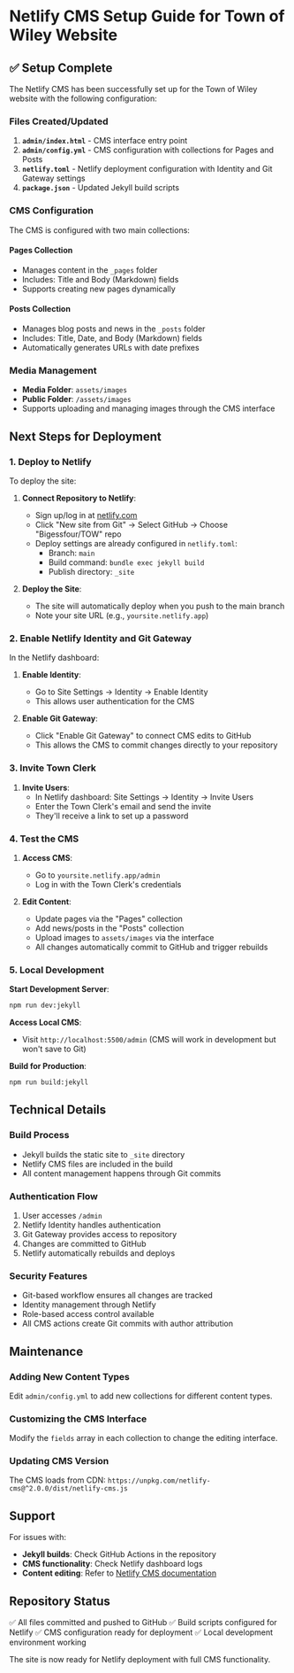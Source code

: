 # Netlify CMS Setup Guide for Town of Wiley Website

## ✅ Setup Complete

The Netlify CMS has been successfully set up for the Town of Wiley website with the following configuration:

### Files Created/Updated

1. **`admin/index.html`** - CMS interface entry point
2. **`admin/config.yml`** - CMS configuration with collections for Pages and Posts
3. **`netlify.toml`** - Netlify deployment configuration with Identity and Git Gateway settings
4. **`package.json`** - Updated Jekyll build scripts

### CMS Configuration

The CMS is configured with two main collections:

#### Pages Collection
- Manages content in the `_pages` folder
- Includes: Title and Body (Markdown) fields
- Supports creating new pages dynamically

#### Posts Collection
- Manages blog posts and news in the `_posts` folder  
- Includes: Title, Date, and Body (Markdown) fields
- Automatically generates URLs with date prefixes

### Media Management
- **Media Folder**: `assets/images`
- **Public Folder**: `/assets/images`
- Supports uploading and managing images through the CMS interface

## Next Steps for Deployment

### 1. Deploy to Netlify

To deploy the site:

1. **Connect Repository to Netlify**:
   - Sign up/log in at [netlify.com](https://netlify.com)
   - Click "New site from Git" → Select GitHub → Choose "Bigessfour/TOW" repo
   - Deploy settings are already configured in `netlify.toml`:
     - Branch: `main`
     - Build command: `bundle exec jekyll build`
     - Publish directory: `_site`

2. **Deploy the Site**:
   - The site will automatically deploy when you push to the main branch
   - Note your site URL (e.g., `yoursite.netlify.app`)

### 2. Enable Netlify Identity and Git Gateway

In the Netlify dashboard:

1. **Enable Identity**:
   - Go to Site Settings → Identity → Enable Identity
   - This allows user authentication for the CMS

2. **Enable Git Gateway**:
   - Click "Enable Git Gateway" to connect CMS edits to GitHub
   - This allows the CMS to commit changes directly to your repository

### 3. Invite Town Clerk

1. **Invite Users**:
   - In Netlify dashboard: Site Settings → Identity → Invite Users
   - Enter the Town Clerk's email and send the invite
   - They'll receive a link to set up a password

### 4. Test the CMS

1. **Access CMS**:
   - Go to `yoursite.netlify.app/admin`
   - Log in with the Town Clerk's credentials

2. **Edit Content**:
   - Update pages via the "Pages" collection
   - Add news/posts in the "Posts" collection
   - Upload images to `assets/images` via the interface
   - All changes automatically commit to GitHub and trigger rebuilds

### 5. Local Development

**Start Development Server**:
```bash
npm run dev:jekyll
```

**Access Local CMS**:
- Visit `http://localhost:5500/admin` (CMS will work in development but won't save to Git)

**Build for Production**:
```bash
npm run build:jekyll
```

## Technical Details

### Build Process
- Jekyll builds the static site to `_site` directory
- Netlify CMS files are included in the build
- All content management happens through Git commits

### Authentication Flow
1. User accesses `/admin`
2. Netlify Identity handles authentication
3. Git Gateway provides access to repository
4. Changes are committed to GitHub
5. Netlify automatically rebuilds and deploys

### Security Features
- Git-based workflow ensures all changes are tracked
- Identity management through Netlify
- Role-based access control available
- All CMS actions create Git commits with author attribution

## Maintenance

### Adding New Content Types
Edit `admin/config.yml` to add new collections for different content types.

### Customizing the CMS Interface
Modify the `fields` array in each collection to change the editing interface.

### Updating CMS Version
The CMS loads from CDN: `https://unpkg.com/netlify-cms@^2.0.0/dist/netlify-cms.js`

## Support

For issues with:
- **Jekyll builds**: Check GitHub Actions in the repository
- **CMS functionality**: Check Netlify dashboard logs
- **Content editing**: Refer to [Netlify CMS documentation](https://www.netlifycms.org/docs/)

## Repository Status

✅ All files committed and pushed to GitHub
✅ Build scripts configured for Netlify
✅ CMS configuration ready for deployment
✅ Local development environment working

The site is now ready for Netlify deployment with full CMS functionality.
